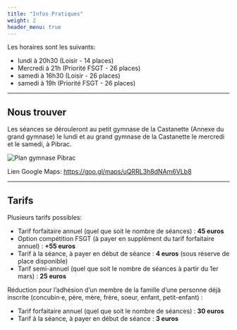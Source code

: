 ```yaml
---
title: "Infos Pratiques"
weight: 2
header_menu: true
---
```


Les horaires sont les suivants:

- lundi à 20h30 (Loisir - 14 places)
- Mercredi à 21h (Priorité FSGT - 26 places)
- samedi à 16h30 (Loisir - 26 places)
- samedi à 19h (Priorité FSGT - 26 places)


---

## Nous trouver

Les séances se dérouleront au petit gymnase de la Castanette (Annexe du grand gymnase) le lundi et au grand gymnase de la Castanette le mercredi et le samedi, à Pibrac.

![Plan gymnase Pibrac](images/plan.webp)

Lien Google Maps: https://goo.gl/maps/uQRRL3h8dNAm6VLb8

---

## Tarifs

Plusieurs tarifs possibles:

- Tarif forfaitaire annuel (quel que soit le nombre de séances) : **45 euros**
- Option compétition FSGT (à payer en supplément du tarif forfaitaire annuel) : **+55 euros**
- Tarif à la séance, à payer en début de séance : **4 euros** (sous réserve de place disponible)
- Tarif semi-annuel (quel que soit le nombre de séances à partir du 1er mars) : **25 euros**

Réduction pour l’adhésion d’un membre de la famille d’une personne déjà inscrite (concubin·e, père, mère, frère, soeur, enfant, petit-enfant) :
- Tarif forfaitaire annuel (quel que soit le nombre de séances) : **30 euros**
- Tarif à la séance, à payer en début de séance : **3 euros**

